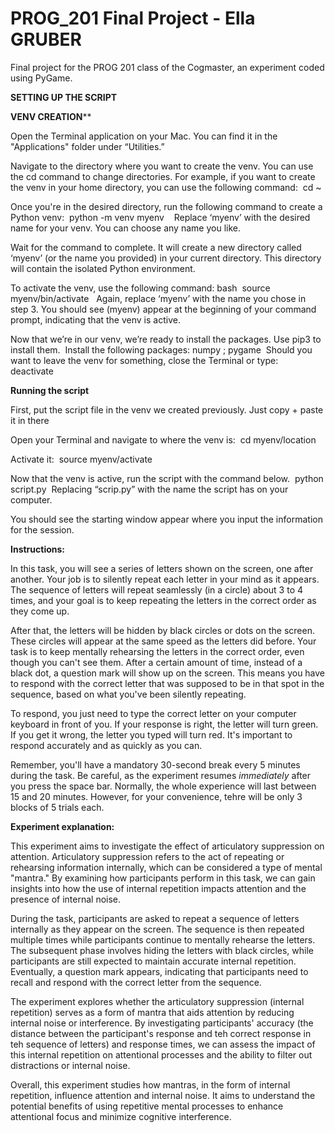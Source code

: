 # PROG_201 Final Project - Ella GRUBER
Final project for the PROG 201 class of the Cogmaster, an experiment coded using PyGame.

**SETTING UP THE SCRIPT**

**VENV CREATION****

Open the Terminal application on your Mac. You can find it in the "Applications" folder under “Utilities.” 

Navigate to the directory where you want to create the venv. You can use the cd command to change directories. For example, if you want to create the venv in your home directory, you can use the following command:  cd ~ 


Once you're in the desired directory, run the following command to create a Python venv:  python -m venv myenv    Replace ‘myenv’ with the desired name for your venv. You can choose any name you like. 

Wait for the command to complete. It will create a new directory called ‘myenv’ (or the name you provided) in your current directory. This directory will contain the isolated Python environment. 

To activate the venv, use the following command: bash  source myenv/bin/activate   Again, replace ‘myenv’ with the name you chose in step 3. You should see (myenv) appear at the beginning of your command prompt, indicating that the venv is active. 

Now that we’re in our venv, we’re ready to install the packages. Use pip3 to install them.  Install the following packages: numpy ; pygame 
Should you want to leave the venv for something, close the Terminal or type:   deactivate 

**Running the script**

First, put the script file in the venv we created previously. Just copy + paste it in there 

Open your Terminal and navigate to where the venv is:  cd myenv/location

Activate it:  source myenv/activate

Now that the venv is active, run the script with the command below.  python script.py  Replacing “scrip.py” with the name the script has on your computer. 

You should see the starting window appear where you input the information for the session.



**Instructions:**

In this task, you will see a series of letters shown on the screen, one after another. Your job is to silently repeat each letter in your mind as it appears. The sequence of letters will repeat seamlessly (in a circle) about 3 to 4 times, and your goal is to keep repeating the letters in the correct order as they come up.

After that, the letters will be hidden by black circles or dots on the screen. These circles will appear at the same speed as the letters did before. Your task is to keep mentally rehearsing the letters in the correct order, even though you can't see them. After a certain amount of time, instead of a black dot, a question mark will show up on the screen. This means you have to respond with the correct letter that was supposed to be in that spot in the sequence, based on what you've been silently repeating.

To respond, you just need to type the correct letter on your computer keyboard in front of you. If your response is right, the letter will turn green. If you get it wrong, the letter you typed will turn red. It's important to respond accurately and as quickly as you can.

Remember, you'll have a mandatory 30-second break every 5 minutes during the task. Be careful, as the experiment resumes _immediately_ after you press the space bar. Normally, the whole experience will last between 15 and 20 minutes. However, for your convenience, tehre will be only 3 blocks of 5 trials each.


**Experiment explanation:**

This experiment aims to investigate the effect of articulatory suppression on attention. Articulatory suppression refers to the act of repeating or rehearsing information internally, which can be considered a type of mental "mantra." By examining how participants perform in this task, we can gain insights into how the use of internal repetition impacts attention and the presence of internal noise.

During the task, participants are asked to repeat a sequence of letters internally as they appear on the screen. The sequence is then repeated multiple times while participants continue to mentally rehearse the letters. The subsequent phase involves hiding the letters with black circles, while participants are still expected to maintain accurate internal repetition. Eventually, a question mark appears, indicating that participants need to recall and respond with the correct letter from the sequence.

The experiment explores whether the articulatory suppression (internal repetition) serves as a form of mantra that aids attention by reducing internal noise or interference. By investigating participants' accuracy (the distance between the participant's response and teh correct response in teh sequence of letters) and response times, we can assess the impact of this internal repetition on attentional processes and the ability to filter out distractions or internal noise.

Overall, this experiment studies how mantras, in the form of internal repetition, influence attention and internal noise. It aims to understand the potential benefits of using repetitive mental processes to enhance attentional focus and minimize cognitive interference.
